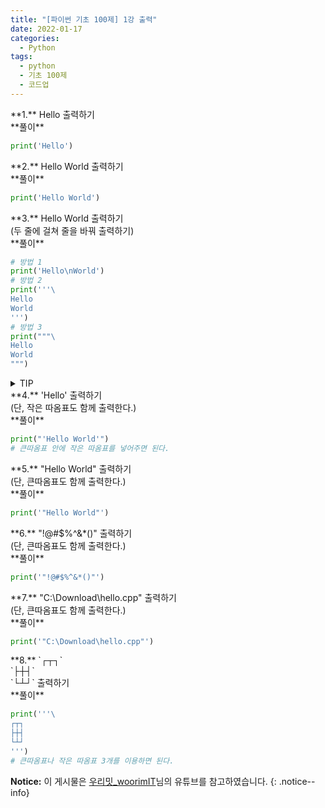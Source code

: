 ```yaml
---
title: "[파이썬 기초 100제] 1강 출력"
date: 2022-01-17
categories:
  - Python
tags:
  - python
  - 기초 100제
  - 코드업
---
```


<div class="notice--success" markdown="1">
**1.**  
Hello 출력하기
</div>

<div class="notice" markdown="1">
**풀이**

```python
print('Hello')
```
</div>

<div class="notice--success" markdown="1">
**2.**  
Hello World 출력하기
</div>

<div class="notice" markdown="1">
**풀이**

```python
print('Hello World')
```
</div>

<div class="notice--success" markdown="1">
**3.**  
Hello World 출력하기<br>
(두 줄에 걸쳐 줄을 바꿔 출력하기)
</div>

<div class="notice" markdown="1">
**풀이**

```python
# 방법 1
print('Hello\nWorld')
# 방법 2
print('''\
Hello
World
''')
# 방법 3
print("""\
Hello
World
""")
```
</div>

<details>
<summary>TIP</summary>
<div markdown="1">

따옴표를 `'''`(작은따옴표) 혹은 `"""`(큰따옴표) 와 같이 3개씩 사용하면 입력하는 모양대로 출력된다.<br>
처음 따음표 `'''` 뒤에 역슬래시`\`를 해주어야 직관적으로 코딩할 수 있게 된다.<br>
만약 역슬래시를 안해주면 한 줄의 공백 후에 출력이 된다.

```python
print('''
AA
BB
''')

# 출력
(한 줄 공백)
AA
BB
```

</div>
</details>

<div class="notice--success" markdown="1">
**4.**  
'Hello' 출력하기<br>
(단, 작은 따옴표도 함께 출력한다.)
</div>

<div class="notice" markdown="1">
**풀이**

```python
print("'Hello World'")
# 큰따옴표 안에 작은 따옴표를 넣어주면 된다.
```
</div>

<div class="notice--success" markdown="1">
**5.**  
"Hello World" 출력하기<br>
(단, 큰따옴표도 함께 출력한다.)
</div>

<div class="notice" markdown="1">
**풀이**

```python
print('"Hello World"')
```
</div>

<div class="notice--success" markdown="1">
**6.**  
"!@#$%^&*()" 출력하기<br>
(단, 큰따옴표도 함께 출력한다.)
</div>

<div class="notice" markdown="1">
**풀이**

```python
print('"!@#$%^&*()"')
```
</div>

<div class="notice--success" markdown="1">
**7.**  
"C:\Download\hello.cpp" 출력하기<br>
(단, 큰따옴표도 함께 출력한다.)
</div>

<div class="notice" markdown="1">
**풀이**

```python
print('"C:\Download\hello.cpp"')
```
</div>

<div class="notice--success" markdown="1">
**8.**  
`┌┬┐`<br>
`├┼┤`<br>
`└┴┘` 출력하기
</div>

<div class="notice" markdown="1">
**풀이**

```python
print('''\
┌┬┐
├┼┤ 
└┴┘
''')
# 큰따옴표나 작은 따옴표 3개를 이용하면 된다.
```
</div>

**Notice:** 이 게시물은 [우리밋_woorimIT](https://www.youtube.com/watch?v=7sykajCtgCw&list=PLSK4WsJ8JS4dOszA7Zr8paqI81Mv27tNq&index=2)님의 유튜브를 참고하였습니다.
{: .notice--info}